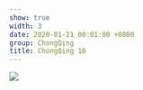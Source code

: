 ```yaml
---
show: true
width: 3
date: 2020-01-21 00:01:00 +0800
group: ChongQing
title: ChongQing 10
---
```

<div>
<a href="/assets/images/photos/ChongQing/DSC03950.jpg" target="_blank">
    <img data-src="/assets/images/photos/ChongQing/DSC03950.jpg" class="lazy w-100 rounded-xl" src="{{ '/assets/images/empty_300x200.png' | relative_url }}">
</a>
</div>

